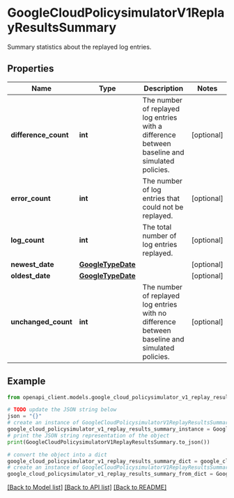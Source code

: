 # GoogleCloudPolicysimulatorV1ReplayResultsSummary

Summary statistics about the replayed log entries.

## Properties

Name | Type | Description | Notes
------------ | ------------- | ------------- | -------------
**difference_count** | **int** | The number of replayed log entries with a difference between baseline and simulated policies. | [optional] 
**error_count** | **int** | The number of log entries that could not be replayed. | [optional] 
**log_count** | **int** | The total number of log entries replayed. | [optional] 
**newest_date** | [**GoogleTypeDate**](GoogleTypeDate.md) |  | [optional] 
**oldest_date** | [**GoogleTypeDate**](GoogleTypeDate.md) |  | [optional] 
**unchanged_count** | **int** | The number of replayed log entries with no difference between baseline and simulated policies. | [optional] 

## Example

```python
from openapi_client.models.google_cloud_policysimulator_v1_replay_results_summary import GoogleCloudPolicysimulatorV1ReplayResultsSummary

# TODO update the JSON string below
json = "{}"
# create an instance of GoogleCloudPolicysimulatorV1ReplayResultsSummary from a JSON string
google_cloud_policysimulator_v1_replay_results_summary_instance = GoogleCloudPolicysimulatorV1ReplayResultsSummary.from_json(json)
# print the JSON string representation of the object
print(GoogleCloudPolicysimulatorV1ReplayResultsSummary.to_json())

# convert the object into a dict
google_cloud_policysimulator_v1_replay_results_summary_dict = google_cloud_policysimulator_v1_replay_results_summary_instance.to_dict()
# create an instance of GoogleCloudPolicysimulatorV1ReplayResultsSummary from a dict
google_cloud_policysimulator_v1_replay_results_summary_from_dict = GoogleCloudPolicysimulatorV1ReplayResultsSummary.from_dict(google_cloud_policysimulator_v1_replay_results_summary_dict)
```
[[Back to Model list]](../README.md#documentation-for-models) [[Back to API list]](../README.md#documentation-for-api-endpoints) [[Back to README]](../README.md)


